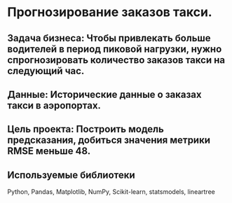 # Прогнозирование заказов такси.

## Задача бизнеса: Чтобы привлекать больше водителей в период пиковой нагрузки, нужно спрогнозировать количество заказов такси на следующий час.

## Данные: Исторические данные о заказах такси в аэропортах.

## Цель проекта: Построить модель предсказания, добиться значения метрики RMSE меньше 48.

## Используемые библиотеки
Python, Pandas, Matplotlib, NumPy, Scikit-learn, statsmodels, lineartree